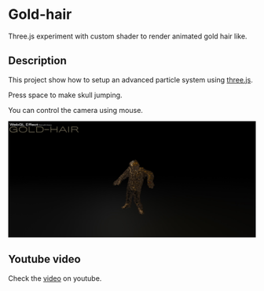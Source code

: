 # Gold-hair

Three.js experiment with custom shader to render animated gold hair like.

## Description

This project show how to setup an advanced particle system using [three.js](https://threejs.org/).

Press space to make skull jumping.

You can control the camera using mouse. 

![preview](./images/preview.jpg)

## Youtube video

Check the [video](https://youtu.be/gt91Wx_LlOw) on youtube.